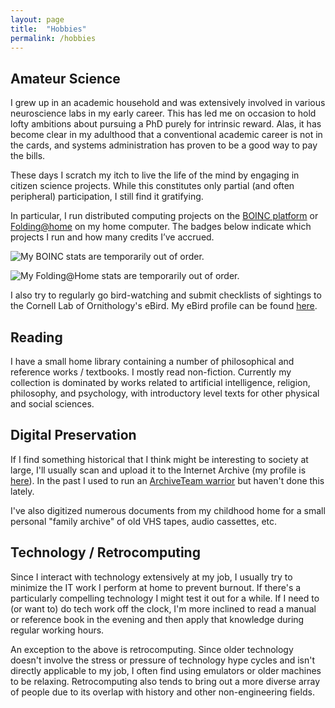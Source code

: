 ```yaml
---
layout: page
title:  "Hobbies"
permalink: /hobbies
---
```


## Amateur Science

I grew up in an academic household and was extensively involved in various neuroscience labs in my early career.  This has led me on occasion to hold lofty ambitions about pursuing a PhD purely for intrinsic reward.  Alas, it has become clear in my adulthood that a conventional academic career is not in the cards, and systems administration has proven to be a good way to pay the bills.

These days I scratch my itch to live the life of the mind by engaging in citizen science projects.  While this constitutes only partial (and often peripheral) participation, I still find it gratifying.

In particular, I run distributed computing projects on the [BOINC platform](https://boinc.berkeley.edu/) or [Folding@home](http://folding.stanford.edu/) on my home computer.  The badges below indicate which projects I run and how many credits I’ve accrued.

![My BOINC stats are temporarily out of order.](https://boincstats.com/signature/-1/user/3500755/sig.png)

![My Folding@Home stats are temporarily out of order.](https://apps.foldingathome.org/awards?user=332971)

I also try to regularly go bird-watching and submit checklists of sightings to the Cornell Lab of Ornithology's eBird.  My eBird profile can be found [here](https://ebird.org/profile/Mjg5NTI3NQ).

## Reading

I have a small home library containing a number of philosophical and reference works / textbooks.  I mostly read non-fiction.  Currently my collection is dominated by works related to artificial intelligence, religion, philosophy, and psychology, with introductory level texts for other physical and social sciences.

## Digital Preservation

If I find something historical that I think might be interesting to society at large, I'll usually scan and upload it to the Internet Archive (my profile is [here](https://archive.org/details/@jpellman)).  In the past I used to run an [ArchiveTeam warrior](http://warrior.archiveteam.org/) but haven't done this lately.

I've also digitized numerous documents from my childhood home for a small personal "family archive" of old VHS tapes, audio cassettes, etc.

## Technology / Retrocomputing

Since I interact with technology extensively at my job, I usually try to minimize the IT work I perform at home to prevent burnout.  If there's a particularly compelling technology I might test it out for a while.  If I need to (or want to) do tech work off the clock, I'm more inclined to read a manual or reference book in the evening and then apply that knowledge during regular working hours.

An exception to the above is retrocomputing.  Since older technology doesn't involve the stress or pressure of technology hype cycles and isn't directly applicable to my job, I often find using emulators or older machines to be relaxing.  Retrocomputing also tends to bring out a more diverse array of people due to its overlap with history and other non-engineering fields.